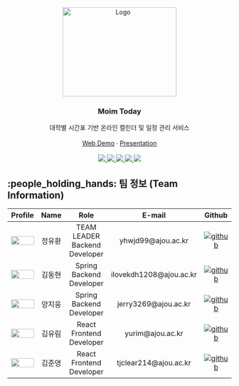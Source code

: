 <!-- PROJECT LOGO -->
<div align="center">
  <a href="https://github.com/osamhack2021/app_web_dronai_62bn">
    <img
      src="https://github.com/U2DJ2/moim-today/assets/36218321/b48b271e-2c51-4c0e-913c-92fb5788c267.png"
      alt="Logo" width="256px" height="200px">
  </a>

  <h3 align="center">Moim Today</h3>

  <p align="center">
    대학별 시간표 기반 온라인 캘린더 및 일정 관리 서비스
    <br />
    <br />
    <a href="https://moim.today">Web Demo</a>
    ·
    <a href="https://docs.google.com/presentation/d/1gOtEuXTCLChtCmJZqL4Rpi08TlMlSRpf/edit?usp=sharing&ouid=118304770497693886763&rtpof=true&sd=true">Presentation</a>
    <br />
    <br />
    <a href="https://github.com/U2DJ2/moim-today/graphs/contributors">
      <img src="https://img.shields.io/github/contributors/U2DJ2/moim-today.svg?style=for-the-badge" />
    </a>
    <a href="https://github.com/U2DJ2/moim-today/network/members">
      <img src="https://img.shields.io/github/forks/U2DJ2/moim-today.svg?style=for-the-badge" />
    </a>
    <a href="https://github.com/U2DJ2/moim-today/stargazers">
      <img src="https://img.shields.io/github/stars/U2DJ2/moim-today.svg?style=for-the-badge" />
    </a>
    <a href="https://github.com/U2DJ2/moim-today/issues">
      <img src="https://img.shields.io/github/issues/U2DJ2/moim-today.svg?style=for-the-badge" />
    </a>
    <a href="https://github.com/U2DJ2/moim-today/blob/master/license.md">
      <img src="https://img.shields.io/github/license/U2DJ2/moim-today.svg?style=for-the-badge" />
    </a>
  </p>
</div>


<h2 id="team"> :people_holding_hands: 팀 정보 (Team Information)</h2>

<table width="1200">
  <thead>
    <tr>
      <th width="100" align="center">Profile</th>
      <th width="100" align="center">Name</th>
      <th width="250" align="center">Role</th>
      <th width="200" align="center">E-mail</th>
      <th width="200" align="center">Github</th>
    </tr>
  </thead>
  <tbody>
    <tr>
      <td width="100" align="center">
        <img src="https://avatars.githubusercontent.com/u/84896838?s=400&u=d6993beb7b2e018232eb13e424cb5f7f3fc6c704&v=4"
          width="100%" height="100%">
      </td>
      <td width="100" align="center">정유환</td>
      <td width="200" align="center">TEAM LEADER<br>Backend Developer</td>
      <td width="200" align="center">yhwjd99@ajou.ac.kr</td>
      <td width="200" align="center">
        <a href="https://github.com/320Hwany" target="_blank">
          <img src="https://img.shields.io/badge/github-181717.svg?style=for-the-badge&logo=github&logoColor=white"
            alt="github" />
        </a>
      </td>
    </tr>
    <tr>
      <td width="100" align="center">
        <img src="https://avatars.githubusercontent.com/u/83941092?v=4"
          width="100%" height="100%">
      </td>
      <td width="100" align="center">김동현</td>
      <td width="200" align="center">Spring<br>Backend Developer</td>
      <td width="200" align="center">ilovekdh1208@ajou.ac.kr</td>
      <td width="200" align="center">
        <a href="https://github.com/Anak-2" target="_blank">
          <img src="https://img.shields.io/badge/github-181717.svg?style=for-the-badge&logo=github&logoColor=white"
            alt="github" />
        </a>
      </td>
    </tr>
    <tr>
      <td width="100" align="center">
        <img src="https://avatars.githubusercontent.com/u/109820506?s=400&u=fc8afe76399865166d588f3f35ac0b59aff30808&v=4"
          width="100%" height="100%">
      </td>
      <td width="100" align="center">양지웅</td>
      <td width="200" align="center">Spring<br>Backend Developer</td>
      <td width="200" align="center">jerry3269@ajou.ac.kr</td>
      <td width="200" align="center">
        <a href="https://github.com/jerry3269" target="_blank">
          <img src="https://img.shields.io/badge/github-181717.svg?style=for-the-badge&logo=github&logoColor=white"
            alt="github" />
        </a>
      </td>
    </tr>
    <tr>
      <td width="100" align="center">
        <img src="https://github.com/U2DJ/booki-today/assets/76727686/09460a5f-8fc7-4fdf-ade3-4ff0eb5a82c9"
          width="100%" height="100%">
      </td>
      <td width="100" align="center">김유림</td>
      <td width="200" align="center">React<br>Frontend Developer</td>
      <td width="200" align="center">yurim@ajou.ac.kr</td>
      <td width="200" align="center">
        <a href="https://github.com/Yurim222" target="_blank">
          <img src="https://img.shields.io/badge/github-181717.svg?style=for-the-badge&logo=github&logoColor=white"
            alt="github" />
        </a>
      </td>
    </tr>
    <tr>
      <td width="100" align="center">
        <img src="https://avatars.githubusercontent.com/u/36218321?v=4.png"
          width="100%" height="100%">
      </td>
      <td width="100" align="center">김준영</td>
      <td width="200" align="center">React<br>Frontend Developer</td>
      <td width="200" align="center">tjclear214@ajou.ac.kr</td>
      <td width="200" align="center">
        <a href="https://github.com/linearjun" target="_blank">
          <img src="https://img.shields.io/badge/github-181717.svg?style=for-the-badge&logo=github&logoColor=white"
            alt="github" />
        </a>
      </td>
    </tr>
  </tbody>
</table>
